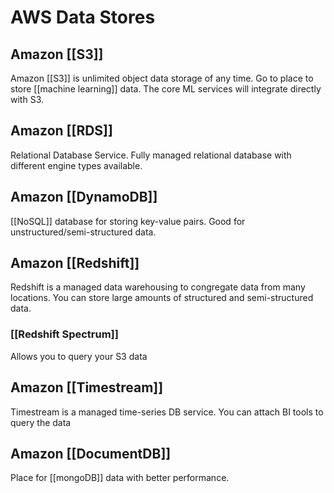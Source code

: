 # AWS Data Stores
## Amazon [[S3]]
Amazon [[S3]] is unlimited object data storage of any time. Go to place to store [[machine learning]] data. The core ML services will integrate directly with S3.

## Amazon [[RDS]]
Relational Database Service. Fully managed relational database with different engine types available.

## Amazon [[DynamoDB]]
[[NoSQL]] database for storing key-value pairs. Good for unstructured/semi-structured data.

## Amazon [[Redshift]]
Redshift is a managed data warehousing to congregate data from many locations. You can store large amounts of structured and semi-structured data.

### [[Redshift Spectrum]]
Allows you to query your S3 data

## Amazon [[Timestream]]
Timestream is a managed time-series DB service. You can attach BI tools to query the data

## Amazon [[DocumentDB]]
Place for [[mongoDB]] data with better performance.